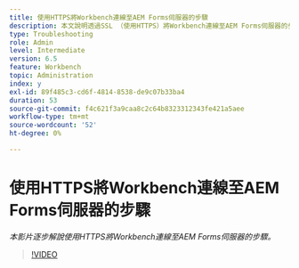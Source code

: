 ```yaml
---
title: 使用HTTPS將Workbench連線至AEM Forms伺服器的步驟
description: 本文說明透過SSL （使用HTTPS）將Workbench連線至AEM Forms伺服器的步驟
type: Troubleshooting
role: Admin
level: Intermediate
version: 6.5
feature: Workbench
topic: Administration
index: y
exl-id: 89f485c3-cd6f-4814-8538-de9c07b33ba4
duration: 53
source-git-commit: f4c621f3a9caa8c2c64b8323312343fe421a5aee
workflow-type: tm+mt
source-wordcount: '52'
ht-degree: 0%

---
```


# 使用HTTPS將Workbench連線至AEM Forms伺服器的步驟

*本影片逐步解說使用HTTPS將Workbench連線至AEM Forms伺服器的步驟。*

>[!VIDEO](https://video.tv.adobe.com/v/335482?quality=12&learn=on)
